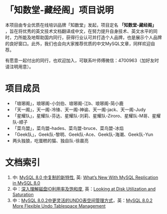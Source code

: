# 「知数堂-藏经阁」项目说明

本项目由专业优质在线培训品牌「知数堂」发起，项目定名 **「知数堂-藏经阁」** ，旨在将优秀的英文技术文档翻译成中文，在努力提升自身技术、英文水平的同时，力所能及地帮助国内同行，获得行业认可并打造个人品牌，也是展示个人品牌的良好窗口。此外，我们也会向大家推荐优质的中文MySQL文章，同样欢迎自荐。

有愿意一起付出的同行，也欢迎加入，可联系叶师傅微信：4700963（加好友时请注明用意）。

# 项目成员
- 「琅琊阁」，琅琊阁-小剑伯、琅琊阁-江b、琅琊阁-简小鹿
- 「天一阁」，天一阁-冷锋、天一阁-神谕、天一阁-jack、天一阁-Judy
- 「星耀队」，星耀队-芬达、星耀队-刘莉、星耀队-Ziroro、星耀队-M哥、星耀队-顺子
- 「菜鸟盟」，菜鸟盟–hades、菜鸟盟-bruce、菜鸟盟-冰焰
- 「Geek队」，Geek队-黎明、Geek队-Ace、Geek队-海潮、Geek队-Yun
- 两头独狼，吃蛋糕的猫、独自队-徐晨亮

# 文档索引

1. 中: [MySQL 8.0 中复制的新特性](mysql/0-zh-what-s-new-mysql-replication-mysql-80.md), 英: [What’s New With MySQL Replication in MySQL 8.0](mysql/0-en-what-s-new-mysql-replication-mysql-80.md)
1. 中：[深入理解磁盘IO利用率及饱和度](mysql/1-zh-Looking%20at%20Disk%20Utilization%20and%20Saturation.md), 英：[Looking at Disk Utilization and Saturation](mysql/1-en-Looking%20at%20Disk%20Utilization%20and%20Saturation.md)
1. 中：[MySQL 8.0.2中更灵活的UNDO表空间管理方式](mysql/2-zh-mysql-8-0-2-more-flexible-undo-tablespace-management.md)，英：[MySQL 8.0.2 More Flexible Undo Tablespace Management](mysql/2-en-mysql-8-0-2-more-flexible-undo-tablespace-management.md)
